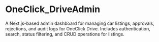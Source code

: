 # OneClick_DriveAdmin
A Next.js-based admin dashboard for managing car listings, approvals, rejections, and audit logs for OneClick Drive. Includes authentication, search, status filtering, and CRUD operations for listings.
